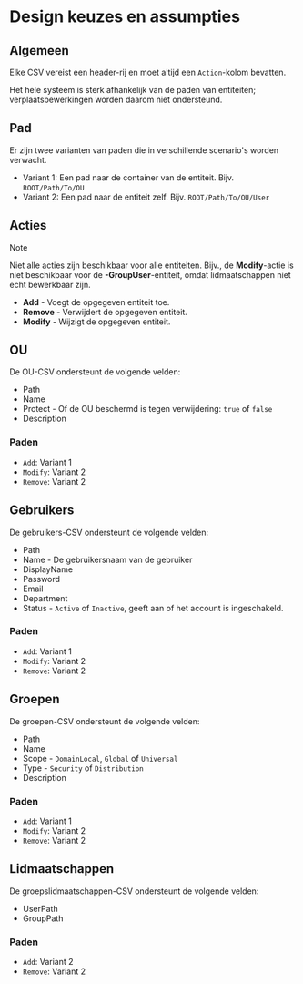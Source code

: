 # Design keuzes en assumpties

## Algemeen

Elke CSV vereist een header-rij en moet altijd een `Action`-kolom bevatten.

Het hele systeem is sterk afhankelijk van de paden van entiteiten; verplaatsbewerkingen worden daarom niet ondersteund.

## Pad

Er zijn twee varianten van paden die in verschillende scenario's worden verwacht.
- Variant 1: Een pad naar de container van de entiteit. Bijv. `ROOT/Path/To/OU`
- Variant 2: Een pad naar de entiteit zelf. Bijv. `ROOT/Path/To/OU/User`

## Acties

> [!NOTE]
> Niet alle acties zijn beschikbaar voor alle entiteiten. Bijv., de **Modify**-actie is niet beschikbaar voor de **-GroupUser**-entiteit, omdat lidmaatschappen niet echt bewerkbaar zijn.

- **Add** - Voegt de opgegeven entiteit toe.
- **Remove** - Verwijdert de opgegeven entiteit.
- **Modify** - Wijzigt de opgegeven entiteit.

## OU

De OU-CSV ondersteunt de volgende velden:
- Path
- Name
- Protect - Of de OU beschermd is tegen verwijdering: `true` of `false`
- Description

### Paden

- `Add`: Variant 1
- `Modify`: Variant 2
- `Remove`: Variant 2

## Gebruikers

De gebruikers-CSV ondersteunt de volgende velden:
- Path
- Name - De gebruikersnaam van de gebruiker
- DisplayName
- Password
- Email
- Department
- Status - `Active` of `Inactive`, geeft aan of het account is ingeschakeld.

### Paden

- `Add`: Variant 1
- `Modify`: Variant 2
- `Remove`: Variant 2

## Groepen

De groepen-CSV ondersteunt de volgende velden:
- Path
- Name
- Scope - `DomainLocal`, `Global` of `Universal`
- Type - `Security` of `Distribution`
- Description

### Paden

- `Add`: Variant 1
- `Modify`: Variant 2
- `Remove`: Variant 2

## Lidmaatschappen

De groepslidmaatschappen-CSV ondersteunt de volgende velden:
- UserPath
- GroupPath

### Paden

- `Add`: Variant 2
- `Remove`: Variant 2
